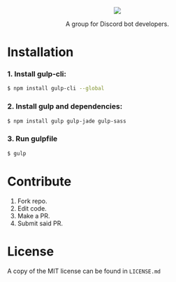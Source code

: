 <p style="text-align:center;"><img src="http://i.imgur.com/uGEYjtT.png"></p>

<div align="center">
	<p>A group for Discord bot developers.</p>
</div>

# Installation

### 1. Install gulp-cli:

```sh
$ npm install gulp-cli --global
```

### 2. Install gulp and dependencies:
```sh
$ npm install gulp gulp-jade gulp-sass
```

### 3. Run gulpfile
```sh
$ gulp
```

# Contribute

1. Fork repo.
2. Edit code.
3. Make a PR.
4. Submit said PR.

# License

A copy of the MIT license can be found in `LICENSE.md`
